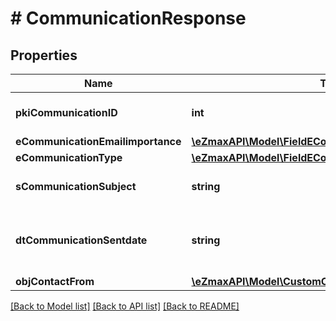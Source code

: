 # # CommunicationResponse

## Properties

Name | Type | Description | Notes
------------ | ------------- | ------------- | -------------
**pkiCommunicationID** | **int** | The unique ID of the Communication. |
**eCommunicationEmailimportance** | [**\eZmaxAPI\Model\FieldECommunicationEmailimportance**](FieldECommunicationEmailimportance.md) |  | [optional]
**eCommunicationType** | [**\eZmaxAPI\Model\FieldECommunicationType**](FieldECommunicationType.md) |  |
**sCommunicationSubject** | **string** | The Subject of the Communication |
**dtCommunicationSentdate** | **string** | The send date and time at which the Communication was sent. |
**objContactFrom** | [**\eZmaxAPI\Model\CustomContactNameResponse**](CustomContactNameResponse.md) |  |

[[Back to Model list]](../../README.md#models) [[Back to API list]](../../README.md#endpoints) [[Back to README]](../../README.md)
